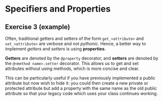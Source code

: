# Specifiers and Properties

## Exercise 3 (example)

Often, traditional getters and setters of the form `get_<attribute>` and `set_<attribute>` are verbose and not *pythonic*. Hence, a better way to implement *getters* and *setters* is using **properties**.

**Getters** are denoted by the `@property` decorator, and **setters** are denoted by the `@<method name>.setter` decorator. This allows us to get and set attributes without using methods, which is more concise and clear.

This can be particularly useful if you have previously implemented a public attribute but now wish to hide it: you could then create a new private or protected attribute but add a property with the same name as the old public attribute so that your legacy code which uses your class continues working.

